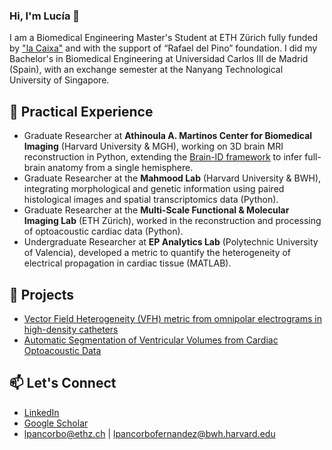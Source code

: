 ### Hi, I'm Lucía 👋

I am a Biomedical Engineering Master's Student at ETH Zürich fully funded by ["la Caixa"](https://becarios.fundacionlacaixa.org/en/lucia-pancorbo-fernandez-B006072) and with the support of “Rafael del Pino” foundation. I did my Bachelor's in Biomedical Engineering at Universidad Carlos III de Madrid (Spain), with an exchange semester at the Nanyang Technological University of Singapore.

## 💼 Practical Experience
- Graduate Researcher at **Athinoula A. Martinos Center for Biomedical Imaging** (Harvard University & MGH), working on 3D brain MRI reconstruction in Python, extending the [Brain-ID framework](https://github.com/peirong26/Brain-ID) to infer full-brain anatomy from a single hemisphere.
- Graduate Researcher at the **Mahmood Lab** (Harvard University & BWH), integrating morphological and genetic information using paired histological images and spatial transcriptomics data (Python).
- Graduate Researcher at the **Multi-Scale Functional & Molecular Imaging Lab** (ETH Zürich), worked in the reconstruction and processing of optoacoustic cardiac data (Python).
- Undergraduate Researcher at **EP Analytics Lab** (Polytechnic University of Valencia), developed a metric to quantify the heterogeneity of electrical propagation in cardiac tissue (MATLAB).

## 🔬 Projects
- [Vector Field Heterogeneity (VFH) metric from omnipolar electrograms in high-density catheters](https://github.com/lpancorbo/L_Pancorbo_S_Ruiperez-Campillo_et_al_IEEE-OJEMB_2024_HVF)
- [Automatic Segmentation of Ventricular Volumes from Cardiac Optoacoustic Data](https://github.com/lpancorbo/L_Pancorbo_Automatic_Segmentation_of_Ventricular_Volumes_from_Cardiac_Optoacoustic_Data)
  
## 📫 Let's Connect
- [LinkedIn](https://www.linkedin.com/in/lucia-pancorbo/)
- [Google Scholar](https://scholar.google.com/citations?user=kPDm7IoAAAAJ&hl=es&oi=ao)
- [lpancorbo@ethz.ch](mailto:lpancorbo@student.ethz.ch) | [lpancorbofernandez@bwh.harvard.edu](mailto:lpancorbofernandez@bwh.harvard.edu)
